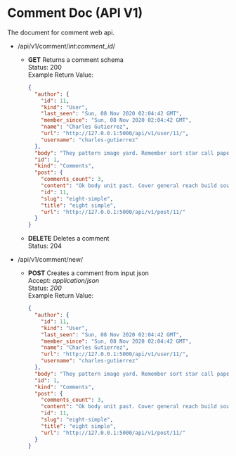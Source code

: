 # Comment Doc (API V1)

The document for comment web api.

- /api/v1/comment/*int:comment_id*/
  - **GET** Returns a comment schema  
    Status: 200  
    Example Return Value:

    ``` json
    {
      "author": {
        "id": 11,
        "kind": "User",
        "last_seen": "Sun, 08 Nov 2020 02:04:42 GMT",
        "member_since": "Sun, 08 Nov 2020 02:04:42 GMT",
        "name": "Charles Gutierrez",
        "url": "http://127.0.0.1:5000/api/v1/user/11/",
        "username": "charles-gutierrez"
      },
      "body": "They pattern image yard. Remember sort star call paper. Character imagine yeahminute.\nAgain participant official grow collection. Value positive explain.",
      "id": 1,
      "kind": "Comments",
      "post": {
        "comments_count": 3,
        "content": "Ok body unit past. Cover general reach build source actually husband.",
        "id": 11,
        "slug": "eight-simple",
        "title": "eight simple",
        "url": "http://127.0.0.1:5000/api/v1/post/11/"
      }
    }
    ```

  - **DELETE** Deletes a comment  
    Status: 204  

- /api/v1/comment/new/
  - **POST** Creates a comment from input json  
    Accept: *application/json*  
    Status: *200*  
    Example Return Value:

    ```json
    {
      "author": {
        "id": 11,
        "kind": "User",
        "last_seen": "Sun, 08 Nov 2020 02:04:42 GMT",
        "member_since": "Sun, 08 Nov 2020 02:04:42 GMT",
        "name": "Charles Gutierrez",
        "url": "http://127.0.0.1:5000/api/v1/user/11/",
        "username": "charles-gutierrez"
      },
      "body": "They pattern image yard. Remember sort star call paper. Character imagine yeahminute.\nAgain participant official grow collection. Value positive explain.",
      "id": 1,
      "kind": "Comments",
      "post": {
        "comments_count": 3,
        "content": "Ok body unit past. Cover general reach build source actually husband.",
        "id": 11,
        "slug": "eight-simple",
        "title": "eight simple",
        "url": "http://127.0.0.1:5000/api/v1/post/11/"
      }
    }
    ```
